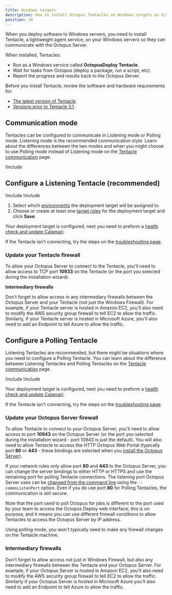 ```yaml
---
title: Windows targets
description: How to install Octopus Tentacles on Windows targets as either listening or polling Tentacles.
position: 10
---
```


When you deploy software to Windows servers, you need to install Tentacle, a lightweight agent service, on your Windows servers so they can communicate with the Octopus Server.

When installed, Tentacles:

- Run as a Windows service called **OctopusDeploy Tentacle**.
- Wait for tasks from Octopus (deploy a package, run a script, etc).
- Report the progress and results back to the Octopus Server.

Before you install Tentacle, review the software and hardware requirements for:

- [The latest version of Tentacle](/docs/infrastructure/deployment-targets/windows-targets/requirements/index.md).
- [Versions prior to Tentacle 3.1](/docs/infrastructure/deployment-targets/windows-targets/requirements/legacy-requirements.md).

## Communication mode

Tentacles can be configured to communicate in Listening mode or Polling mode. Listening mode is the recommended communication style. Learn about the differences between the two modes and when you might choose to use Polling mode instead of Listening mode on the [Tentacle communication](/docs/infrastructure/deployment-targets/windows-targets/tentacle-communication.md) page.

!include <tentacle-downloads>

## Configure a Listening Tentacle (recommended)

!include <install-tentacle-manager>
!include <configure-listening-target>
1. Select which [environments](/docs/infrastructure/environments/index.md) the deployment target will be assigned to.
1. Choose or create at least one [target roles](/docs/infrastructure/deployment-targets/index.md#target-roles) for the deployment target and click **Save**.

Your deployment target is configured, next you need to preform a [health check and update Calamari](/docs/infrastructure/deployment-targets/machine-policies.md#health-check).

If the Tentacle isn't connecting, try the steps on the [troubleshooting page](/docs/infrastructure/deployment-targets/windows-targets/troubleshooting-tentacles.md).

### Update your Tentacle firewall

To allow your Octopus Server to connect to the Tentacle, you'll need to allow access to TCP port **10933** on the Tentacle (or the port you selected during the installation wizard).

**Intermediary firewalls**

Don't forget to allow access in any intermediary firewalls between the Octopus Server and your Tentacle (not just the Windows Firewall). For example, if your Tentacle server is hosted in Amazon EC2, you'll also need to modify the AWS security group firewall to tell EC2 to allow the traffic. Similarly, if your Tentacle server is hosted in Microsoft Azure, you'll also need to add an Endpoint to tell Azure to allow the traffic.

## Configure a Polling Tentacle

Listening Tentacles are recommended, but there might be situations where you need to configure a Polling Tentacle. You can learn about the difference between Listening Tentacles and Polling Tentacles on the [Tentacle communication](/docs/infrastructure/deployment-targets/windows-targets/tentacle-communication.md) page.

!include <install-tentacle-manager>
!include <configure-polling-target>

Your deployment target is configured, next you need to preform a  [health check and update Calamari](/docs/infrastructure/deployment-targets/machine-policies.md#health-check).

If the Tentacle isn't connecting, try the steps on the [troubleshooting page](/docs/infrastructure/deployment-targets/windows-targets/troubleshooting-tentacles.md).

### Update your Octopus Server firewall

To allow Tentacle to connect to your Octopus Server, you'll need to allow access to port **10943** on the Octopus Server (or the port you selected during the installation wizard - port 10943 is just the default). You will also need to allow Tentacle to access the HTTP Octopus Web Portal (typically port **80** or **443** - these bindings are selected when you [install the Octopus Server](/docs/installation/index.md)).

If your network rules only allow port **80** and **443** to the Octopus Server, you can change the server bindings to either HTTP or HTTPS and
use the remaining port for polling Tentacle connections. The listening port Octopus Server uses can be [changed from the command line](/docs/octopus-rest-api/octopus.server.exe-command-line/configure.md) using the `--commsListenPort` option.
Even if you do use port **80** for Polling Tentacles, the communication is still secure.

Note that the port used to poll Octopus for jobs is different to the port used by your team to access the Octopus Deploy web interface;
this is on purpose, and it means you can use different firewall conditions to allow Tentacles to access the Octopus Server by IP address.

Using polling mode, you won't typically need to make any firewall changes on the Tentacle machine.

### Intermediary firewalls

Don't forget to allow access not just in Windows Firewall, but also any intermediary firewalls between the Tentacle and your Octopus Server. For example, if your Octopus Server is hosted in Amazon EC2, you'll also need to modify the AWS security group firewall to tell EC2 to allow the traffic. Similarly if your Octopus Server is hosted in Microsoft Azure you'll also need to add an Endpoint to tell Azure to allow the traffic.
